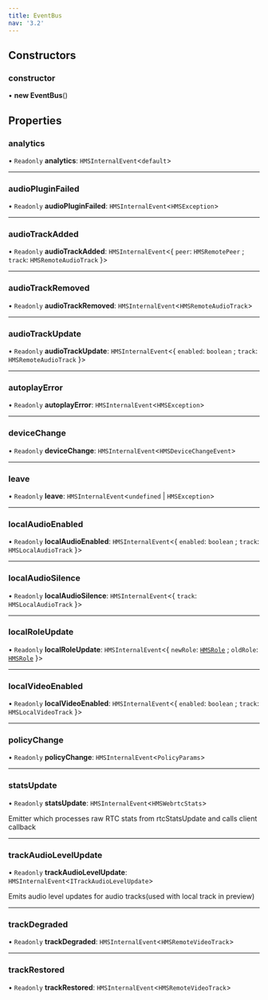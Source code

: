 ```yaml
---
title: EventBus
nav: '3.2'
---
```


## Constructors

### constructor

• **new EventBus**()

## Properties

### analytics

• `Readonly` **analytics**: `HMSInternalEvent`<`default`\>

---

### audioPluginFailed

• `Readonly` **audioPluginFailed**: `HMSInternalEvent`<`HMSException`\>

---

### audioTrackAdded

• `Readonly` **audioTrackAdded**: `HMSInternalEvent`<{ `peer`: `HMSRemotePeer` ; `track`: `HMSRemoteAudioTrack` }\>

---

### audioTrackRemoved

• `Readonly` **audioTrackRemoved**: `HMSInternalEvent`<`HMSRemoteAudioTrack`\>

---

### audioTrackUpdate

• `Readonly` **audioTrackUpdate**: `HMSInternalEvent`<{ `enabled`: `boolean` ; `track`: `HMSRemoteAudioTrack` }\>

---

### autoplayError

• `Readonly` **autoplayError**: `HMSInternalEvent`<`HMSException`\>

---

### deviceChange

• `Readonly` **deviceChange**: `HMSInternalEvent`<`HMSDeviceChangeEvent`\>

---

### leave

• `Readonly` **leave**: `HMSInternalEvent`<`undefined` \| `HMSException`\>

---

### localAudioEnabled

• `Readonly` **localAudioEnabled**: `HMSInternalEvent`<{ `enabled`: `boolean` ; `track`: `HMSLocalAudioTrack` }\>

---

### localAudioSilence

• `Readonly` **localAudioSilence**: `HMSInternalEvent`<{ `track`: `HMSLocalAudioTrack` }\>

---

### localRoleUpdate

• `Readonly` **localRoleUpdate**: `HMSInternalEvent`<{ `newRole`: [`HMSRole`](/api-reference/javascript/v2/interfaces/HMSRole) ; `oldRole`: [`HMSRole`](/api-reference/javascript/v2/interfaces/HMSRole) }\>

---

### localVideoEnabled

• `Readonly` **localVideoEnabled**: `HMSInternalEvent`<{ `enabled`: `boolean` ; `track`: `HMSLocalVideoTrack` }\>

---

### policyChange

• `Readonly` **policyChange**: `HMSInternalEvent`<`PolicyParams`\>

---

### statsUpdate

• `Readonly` **statsUpdate**: `HMSInternalEvent`<`HMSWebrtcStats`\>

Emitter which processes raw RTC stats from rtcStatsUpdate and calls client callback

---

### trackAudioLevelUpdate

• `Readonly` **trackAudioLevelUpdate**: `HMSInternalEvent`<`ITrackAudioLevelUpdate`\>

Emits audio level updates for audio tracks(used with local track in preview)

---

### trackDegraded

• `Readonly` **trackDegraded**: `HMSInternalEvent`<`HMSRemoteVideoTrack`\>

---

### trackRestored

• `Readonly` **trackRestored**: `HMSInternalEvent`<`HMSRemoteVideoTrack`\>
